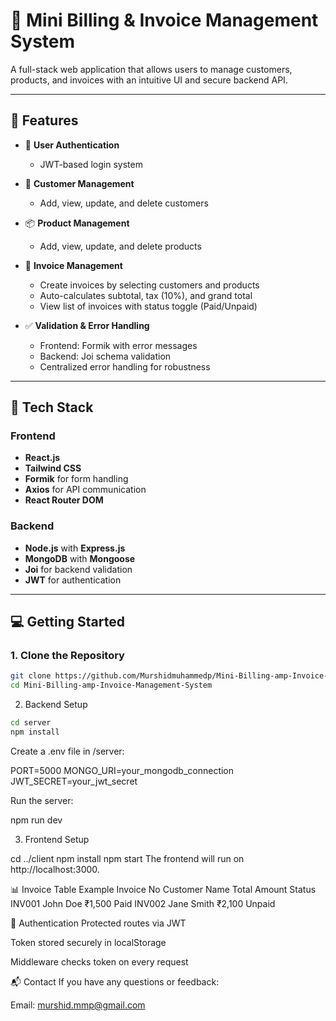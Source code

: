 # 🧾 Mini Billing & Invoice Management System

A full-stack web application that allows users to manage customers, products, and invoices with an intuitive UI and secure backend API.

---

## 📌 Features

- 🔐 **User Authentication**
  - JWT-based login system

- 👥 **Customer Management**
  - Add, view, update, and delete customers

- 📦 **Product Management**
  - Add, view, update, and delete products

- 🧾 **Invoice Management**
  - Create invoices by selecting customers and products
  - Auto-calculates subtotal, tax (10%), and grand total
  - View list of invoices with status toggle (Paid/Unpaid)

- ✅ **Validation & Error Handling**
  - Frontend: Formik with error messages
  - Backend: Joi schema validation
  - Centralized error handling for robustness

---

## 🚀 Tech Stack

### Frontend
- **React.js**
- **Tailwind CSS**
- **Formik** for form handling
- **Axios** for API communication
- **React Router DOM**

### Backend
- **Node.js** with **Express.js**
- **MongoDB** with **Mongoose**
- **Joi** for backend validation
- **JWT** for authentication


---

## 💻 Getting Started

### 1. Clone the Repository

```bash
git clone https://github.com/Murshidmuhammedp/Mini-Billing-amp-Invoice-Management-System
cd Mini-Billing-amp-Invoice-Management-System
```
2. Backend Setup

```bash
cd server
npm install
```
Create a .env file in /server:

PORT=5000
MONGO_URI=your_mongodb_connection
JWT_SECRET=your_jwt_secret

Run the server:

npm run dev

3. Frontend Setup

cd ../client
npm install
npm start
The frontend will run on http://localhost:3000.

📊 Invoice Table Example
Invoice No	Customer Name	Total Amount	Status
INV001	John Doe	₹1,500	Paid
INV002	Jane Smith	₹2,100	Unpaid


🔐 Authentication
Protected routes via JWT

Token stored securely in localStorage

Middleware checks token on every request

📬 Contact
If you have any questions or feedback:


Email: murshid.mmp@gmail.com
